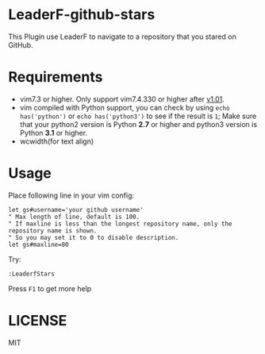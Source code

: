 # LeaderF-github-stars

This Plugin use LeaderF to navigate to a repository that you stared on GitHub.

# Requirements

 - vim7.3 or higher. Only support vim7.4.330 or higher after [v1.01](https://github.com/Yggdroot/LeaderF/releases/tag/v1.01).
 - vim compiled with Python support, you can check by using `echo has('python')` or `echo has('python3')` to see if the result is `1`; Make sure that your python2 version is Python **2.7** or higher and python3 version is Python **3.1** or higher.
 - wcwidth(for text align)
# Usage

Place following line in your vim config:
```Vim
let gs#username='your github username'
" Max length of line, default is 100.
" If maxline is less than the longest repository name, only the repository name is shown.
" So you may set it to 0 to disable description.
let gs#maxline=80
```
Try:
```Vim
:LeaderfStars
```
Press `F1` to get more help

# LICENSE
MIT

